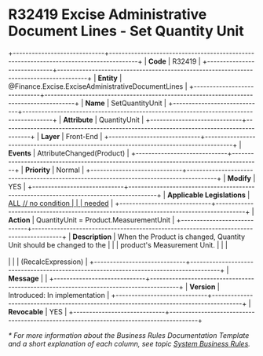 ﻿---
erp.type: front-end-business-rule
erp.entity: Finance.Excise.ExciseAdministrativeDocumentLines
---

# R32419 Excise Administrative Document Lines - Set Quantity Unit
+-----------------------------+---------------------------------------------------------------------------------------+
| **Code**                    | R32419                                                                                |
+-----------------------------+---------------------------------------------------------------------------------------+
| **Entity**                  | @Finance.Excise.ExciseAdministrativeDocumentLines                                     |
+-----------------------------+---------------------------------------------------------------------------------------+
| **Name**                    | SetQuantityUnit                                                                       |
+-----------------------------+---------------------------------------------------------------------------------------+
| **Attribute**               | QuantityUnit                                                                          |
+-----------------------------+---------------------------------------------------------------------------------------+
| **Layer**                   | Front-End                                                                             |
+-----------------------------+---------------------------------------------------------------------------------------+
| **Events**                  | AttributeChanged(Product)                                                             |
+-----------------------------+---------------------------------------------------------------------------------------+
| **Priority**                | Normal                                                                                |
+-----------------------------+---------------------------------------------------------------------------------------+
| **Modify**                  | YES                                                                                   |
+-----------------------------+---------------------------------------------------------------------------------------+
| **Applicable Legislations** | [ALL // no condition                                                                  |
|                             | needed](xref:applicable-legislations)                                                 |
+-----------------------------+---------------------------------------------------------------------------------------+
| **Action**                  | QuantityUnit = Product.MeasurementUnit                                                |
+-----------------------------+---------------------------------------------------------------------------------------+
| **Description**             | When the Product is changed, Quantity Unit should be changed to the                   |
|                             | product's Measurement Unit.                                                           |
|                             | <br/><br/>                                                                            |
|                             | (RecalcExpression)                                                                    |
+-----------------------------+---------------------------------------------------------------------------------------+
| **Message**                 |                                                                                       |
+-----------------------------+---------------------------------------------------------------------------------------+
| **Version**                 | Introduced: In implementation                                                         |
+-----------------------------+---------------------------------------------------------------------------------------+
| **Revocable**               | YES                                                                                   |
+-----------------------------+---------------------------------------------------------------------------------------+

*\* For more information about the Business Rules Documentation Template and a short explanation of each column, see
topic [System Business Rules](../templates/template-description-system-business-rules.md).*
